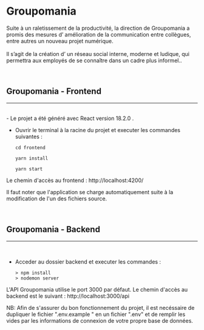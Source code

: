 # Groupomania 

Suite à un raletissement de la productivité, la direction de Groupomania a promis des mesures d’
amélioration de la communication entre collègues,
entre autres un nouveau projet numérique.</br></br>
Il s’agit de la création d’
un réseau social interne,
moderne et ludique, qui permettra aux employés de se connaître dans un cadre plus
informel..

<br/>

## Groupomania - Frontend
***
<br/>
-  Le projet a été généré avec React  version 18.2.0 .

- Ouvrir le terminal à la racine du projet et executer les commandes suivantes :

    `cd frontend `

    `yarn install `

    `yarn start`
    

Le chemin d'accès au frontend : http://localhost:4200/

Il faut noter que l'application se charge automatiquement suite à la modification de l'un des fichiers source.

<br/>

## Groupomania - Backend
***
<br/>

- Acceder au dossier backend et executer les commandes :  

      > npm install
      > nodemon server

L'API Groupomania utilise le port 3000 par défaut. Le chemin d'accès au backend est le suivant :
http://localhost:3000/api 

NB: Afin de s'assurer du bon fonctionnement du projet, il est necéssaire de dupliquer le fichier ".env.example " en un fichier ".env" et de remplir les vides par les informations de connexion de votre propre base de données. 
